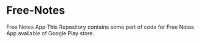 # Free-Notes
Free Notes App
This Repository contains some part of code for Free Notes App available of Google Play store.

